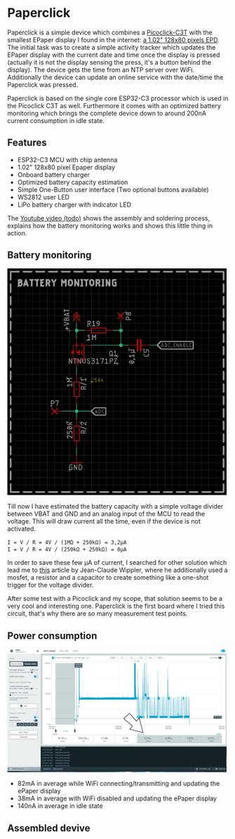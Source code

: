 # Paperclick

Paperclick is a simple device which combines a [Picoclick-C3T](https://github.com/makermoekoe/Picoclick-C3) with the smallest EPaper display I found in the internet: [a 1.02" 128x80 pixels EPD](https://www.waveshare.com/wiki/1.02inch_e-paper_Module). The initial task was to create a simple activity tracker which updates the EPaper display with the current date and time once the display is pressed (actually it is not the display sensing the press, it's a button behind the display). The device gets the time from an NTP server over WiFi. Additionally the device can update an online service with the date/time the Paperclick was pressed.

Paperclick is based on the single core ESP32-C3 processor which is used in the Picoclick C3T as well. Furthermore it comes with an optimized battery monitoring which brings the complete device down to around 200nA current consumption in idle state.

## Features

- ESP32-C3 MCU with chip antenna
- 1.02" 128x80 pixel Epaper display
- Onboard battery charger
- Optimized battery capacity estimation
- Simple One-Button user interface (Two optional buttons available)
- WS2812 user LED
- LiPo battery charger with indicator LED

The [Youtube video (todo)](https://www.youtube.com/watch?v=t-50w3RsUlg) shows the assembly and soldering process, explains how the battery monitoring works and shows this little thing in action.


## Battery monitoring

<img src="docs/paperclick_batterymonitoring.png" width="500px"></a>

Till now I have estimated the battery capacity with a simple voltage divider between VBAT and GND and an analog input of the MCU to read the voltage. This will draw current all the time, even if the device is not activated.

```
I = V / R = 4V / (1MΩ + 250kΩ) = 3,2µA
I = V / R = 4V / (250kΩ + 250kΩ) = 8µA
```

In order to save these few µA of current, I searched for other solution which lead me to [this](https://jeelabs.org/2013/05/18/zero-power-measurement-part-2/index.html#comments) article by Jean-Claude Wippler, where he additionally used a mosfet, a resistor and a capacitor to create something like a one-shot trigger for the voltage divider.

After some test with a Picoclick and my scope, that solution seems to be a very cool and interesting one. Paperclick is the first board where I tried this circuit, that's why there are so many measurement test points.

## Power consumption

<img src="docs/paperclick_power.png" width="500px"></a>

- 82mA in average while WiFi connecting/transmitting and updating the ePaper display
- 38mA in average with WiFi disabled and updating the ePaper display
- 140nA in average in idle state

## Assembled devive
